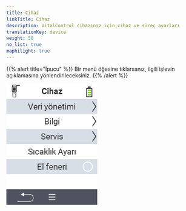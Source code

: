 ```yaml
---
title: Cihaz
linkTitle: Cihaz
description: VitalControl cihazınız için cihaz ve süreç ayarları
translationKey: device
weight: 50
no_list: true
maphilight: true
---
```

{{% alert title="İpucu" %}}
Bir menü öğesine tıklarsanız, ilgili işlevin açıklamasına yönlendirileceksiniz.
{{% /alert %}}

<img src="images/menu.png" alt="VitalControl Cihazı" title="Cihaz" usemap="#workmap" class="maphilight" />

<map name="workmap">
  <area shape="rect" coords="2,40,238,80" alt="Veri yönetimi" title="Veri yedeklemeleri çalıştırın, verilerinizi dışa aktarın ve cihazı sıfırlayın&#10;Fare tıklaması: belgeleri aç" href="/en/docs/device/data-management/">
  <area shape="rect" coords="2,80,238,120" alt="Bilgi" title="Önemli yazılım ve donanım bilgilerini görüntüleyin&#10;Fare tıklaması: belgeleri aç" href="/en/docs/device/info/">
  <area shape="rect" coords="2,120,238,160" alt="Servis" title="Cihaz sürücülerinizi kontrol edin, ürün yazılımınızı güncelleyin ve menzil testi yapın&#10;Fare tıklaması: belgeleri aç" href="/en/docs/device/service/">
  <area shape="rect" coords="2,160,238,200" alt="Sıcaklık ölçümü" title="Cihazınızın sıcaklık ölçümünü test edin&#10;Fare tıklaması: belgeleri aç" href="/en/docs/device/temperature-measurement/">
  <area shape="rect" coords="2,200,238,240" alt="Fener" title="VitalControl cihazınızdaki ışığı açın veya kapatın&#10;Fare tıklaması: belgeleri aç" href="/en/docs/device/flashlight/">

  <area shape="rect" coords="2,282,97,318" alt="Geri" title="Bir seviye geri git" href="/en/docs/menu/mainmenu/">
</map>
